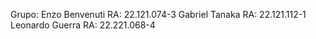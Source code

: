 Grupo:
Enzo Benvenuti RA: 22.121.074-3
Gabriel Tanaka RA: 22.121.112-1
Leonardo Guerra RA: 22.221.068-4 
